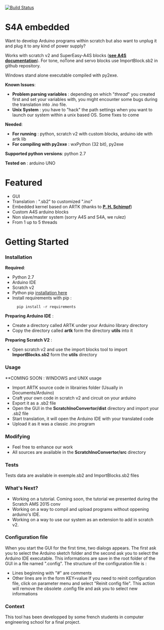 [![Build Status](https://travis-ci.org/Semi-croustillants/S4A-Embedded.svg?branch=dev)](https://travis-ci.org/Semi-croustillants/S4A-Embedded)

# S4A embedded

Want to develop Arduino programs within scratch but also want to unplug it and plug it to any kind of power supply?

Works with scratch v2 and SuperEasy-A4S blocks (**[see A4S documentation](http://thomaspreece.com/resources.php)**). For tone, noTone and servo blocks
use ImportBlock.sb2 in github repository.

Windows stand alone executable compiled with py2exe.

**Known Issues**:
* **Problem parsing variables** : depending on which "_thread_" you created first and set your variables with, you might encounter some bugs during the translation into .ino file.
* **Unix System** : you have to "hack" the path settings when you want to launch our system within a unix based OS. Some fixes to come

**Needed**:

* **For running** : python, scratch v2 with custom blocks, arduino ide with artk lib
* **For compiling with py2exe** : wxPython (32 bit), py2exe

**Supported python versions**: python 2.7

**Tested on** : arduino UNO

# Featured

* GUI
* Translation : ".sb2" to customized ".ino"
* Embedded kernel based on ARTK (thanks to **[P. H. Schimpf](https://sites.google.com/site/pschimpf99/home/artk)**)
* Custom A4S arduino blocks
* Non slave/master system (sorry A4S and S4A, we rulez)
* From 1 up to 5 threads

# Getting Started

### Installation

**Required**:

  * Python 2.7
  * Arduino IDE
  * Scratch v2
  * Python pip [installation here](https://pip.pypa.io/en/stable/installing/)
  * Install requirements with pip :
    ```
      pip install -r requirements
    ```

**Preparing Arduino IDE** :

* Create a directory called ARTK under your Arduino library directory
* Copy the directory called **artk** form the directory **utils** into it

**Preparing Scratch V2** :

* Open scratch v2 and use the import blocks tool to import **ImportBlocks.sb2** form the **utils** directory


### Usage

**COMING SOON : WINDOWS and UNIX usage
* Import ARTK source code in librairies folder (Usually in Documents/Arduino)
* Craft your own code in scratch v2 and circuit on your arduino
* Export it as a .sb2 file
* Open the GUI in the **ScratchInoConvertor/dist** directory and import your .sb2 file
* Start translation, it will open the Arduino IDE with your translated code
* Upload it as it was a classic .ino program

### Modifying
* Feel free to enhance our work
* All sources are available in the **ScratchInoConvertor/src** directory

### Tests
Tests data are available in exemple.sb2 and ImportBlocks.sb2 files

### What\'s Next?
* Working on a tutorial. Coming soon, the tutorial we presented during the Scratch AMS 2015 conv
* Working on a way to compil and upload programs without oppening arduino's IDE.
* Working on a way to use our system as an extension to add in scratch v2.

### Configuration file
When you start the GUI for the first time, two dialogs appears.
The first ask you to select the Arduino sketch folder and the
second ask you to select the Arduino IDE executable.
This informations are save in the root folder of the GUI in a file named
".config".
The structure of the configuration file is :
- Lines beginning with "#" are comments
- Other lines are in the form KEY=value
If you need to reinit configuration file, click on parameter menu and select
"Reinit config file". This action will remove the obsolete .config file
and ask you to select new informations

### Context
This tool has been developped by some french students in computer engineering school for a final project.

